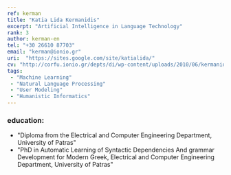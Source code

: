 ```yaml
---
ref: kerman
title: "Katia Lida Kermanidis"
excerpt: "Artificial Intelligence in Language Technology"
rank: 3
author: kerman-en
tel: "+30 26610 87703"
email: "kerman@ionio.gr"
uri:  "https://sites.google.com/site/katialida/"
cv: "http://corfu.ionio.gr/depts/di/wp-content/uploads/2010/06/kermanidou_cv_gr_2011.pdf"
tags:
 - "Machine Learning"
 - "Natural Language Processing"
 - "User Modeling"
 - "Humanistic Informatics"
---
```


### education:
  - "Diploma from the Electrical and Computer Engineering Department, University of Patras"
  - "PhD in Automatic Learning of Syntactic Dependencies And grammar Development for Modern Greek, Electrical and Computer Engineering Department, University of Patras"
  
  
